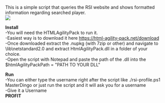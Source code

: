 This is a simple script that queries the RSI website and shows formatted information regarding searched player.  
![](https://i.imgur.com/jCQvkBT.png)

**Install**  
-You will need the HTMLAgilityPack to run it.  
-Easiest way is to download it here https://html-agility-pack.net/download  
-Once downloaded extract the .nupkg (with 7zip or other) and navigate to \lib\netstandard2.0 and extract HtmlAgilityPack.dll in a folder of your choice.  
-Open the script with Notepad and paste the path of the .dll into the $htmlAgilityPackPath = "PATH TO YOUR DLL"  

**Run**  
-You can either type the username right after the script like ./rsi-profile.ps1 MasterDingo or just run the script and it will ask you for a username  
-Give it a Username  
**PROFIT**  
